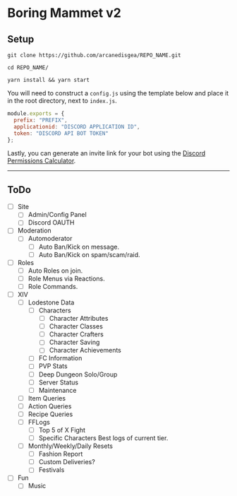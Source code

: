 # Boring Mammet v2


## Setup

```
git clone https://github.com/arcanedisgea/REPO_NAME.git

cd REPO_NAME/

yarn install && yarn start
```

You will need to construct a ``config.js`` using the template below and place it in the root directory, next to ``index.js``.

```js
module.exports = {
  prefix: "PREFIX",
  applicationid: "DISCORD APPLICATION ID",
  token: "DISCORD API BOT TOKEN"
};
```

Lastly, you can generate an invite link for your bot using the [Discord Permissions Calculator](https://discordapi.com/permissions.html).

---

## ToDo

- [ ] Site
	- [ ] Admin/Config Panel
	- [ ] Discord OAUTH
- [ ] Moderation
    - [ ] Automoderator
    	- [ ] Auto Ban/Kick on message.
    	- [ ] Auto Ban/Kick on spam/scam/raid.
- [ ] Roles
	- [ ] Auto Roles on join.
	- [ ] Role Menus via Reactions.
	- [ ] Role Commands.
- [ ] XIV
	- [ ] Lodestone Data
		- [ ] Characters
			- [ ] Character Attributes
			- [ ] Character Classes
			- [ ] Character Crafters
			- [ ] Character Saving
			- [ ] Character Achievements 
		- [ ] FC Information
		- [ ] PVP Stats
		- [ ] Deep Dungeon Solo/Group
		- [ ] Server Status
		- [ ] Maintenance
	- [ ] Item Queries
	- [ ] Action Queries
	- [ ] Recipe Queries
	- [ ] FFLogs
		- [ ] Top 5 of X Fight
		- [ ] Specific Characters Best logs of current tier.
	- [ ] Monthly/Weekly/Daily Resets
		- [ ] Fashion Report
		- [ ] Custom Deliveries?
		- [ ] Festivals
- [ ] Fun
	- [ ] Music